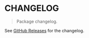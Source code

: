 # CHANGELOG

> Package changelog.

See [GitHub Releases](https://github.com/stdlib-js/streams-node-from-circular-array/releases) for the changelog.